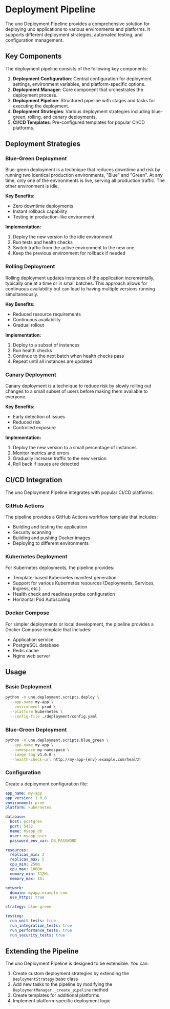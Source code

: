 # Deployment Pipeline

The uno Deployment Pipeline provides a comprehensive solution for deploying uno applications to various environments and platforms. It supports different deployment strategies, automated testing, and configuration management.

## Key Components

The deployment pipeline consists of the following key components:

1. **Deployment Configuration**: Central configuration for deployment settings, environment variables, and platform-specific options.
2. **Deployment Manager**: Core component that orchestrates the deployment process.
3. **Deployment Pipeline**: Structured pipeline with stages and tasks for executing the deployment.
4. **Deployment Strategies**: Various deployment strategies including blue-green, rolling, and canary deployments.
5. **CI/CD Templates**: Pre-configured templates for popular CI/CD platforms.

## Deployment Strategies

### Blue-Green Deployment

Blue-green deployment is a technique that reduces downtime and risk by running two identical production environments, "Blue" and "Green". At any time, only one of the environments is live, serving all production traffic. The other environment is idle.

**Key Benefits:**
- Zero downtime deployments
- Instant rollback capability
- Testing in production-like environment

**Implementation:**
1. Deploy the new version to the idle environment
2. Run tests and health checks
3. Switch traffic from the active environment to the new one
4. Keep the previous environment for rollback if needed

### Rolling Deployment

Rolling deployment updates instances of the application incrementally, typically one at a time or in small batches. This approach allows for continuous availability but can lead to having multiple versions running simultaneously.

**Key Benefits:**
- Reduced resource requirements
- Continuous availability
- Gradual rollout

**Implementation:**
1. Deploy to a subset of instances
2. Run health checks
3. Continue to the next batch when health checks pass
4. Repeat until all instances are updated

### Canary Deployment

Canary deployment is a technique to reduce risk by slowly rolling out changes to a small subset of users before making them available to everyone.

**Key Benefits:**
- Early detection of issues
- Reduced risk
- Controlled exposure

**Implementation:**
1. Deploy the new version to a small percentage of instances
2. Monitor metrics and errors
3. Gradually increase traffic to the new version
4. Roll back if issues are detected

## CI/CD Integration

The uno Deployment Pipeline integrates with popular CI/CD platforms:

### GitHub Actions

The pipeline provides a GitHub Actions workflow template that includes:
- Building and testing the application
- Security scanning
- Building and pushing Docker images
- Deploying to different environments

### Kubernetes Deployment

For Kubernetes deployments, the pipeline provides:
- Template-based Kubernetes manifest generation
- Support for various Kubernetes resources (Deployments, Services, Ingress, etc.)
- Health check and readiness probe configuration
- Horizontal Pod Autoscaling

### Docker Compose

For simpler deployments or local development, the pipeline provides a Docker Compose template that includes:
- Application service
- PostgreSQL database
- Redis cache
- Nginx web server

## Usage

### Basic Deployment

```bash
python -m uno.deployment.scripts.deploy \
  --app-name my-app \
  --environment prod \
  --platform kubernetes \
  --config-file ./deployment/config.yaml
```

### Blue-Green Deployment

```bash
python -m uno.deployment.scripts.blue_green \
  --app-name my-app \
  --namespace my-namespace \
  --image-tag v1.0.0 \
  --health-check-url http://my-app-{env}.example.com/health
```

### Configuration

Create a deployment configuration file:

```yaml
app_name: my-app
app_version: 1.0.0
environment: prod
platform: kubernetes

database:
  host: postgres
  port: 5432
  name: myapp_db
  user: myapp_user
  password_env_var: DB_PASSWORD

resources:
  replicas_min: 2
  replicas_max: 5
  cpu_min: 250m
  cpu_max: 1000m
  memory_min: 512Mi
  memory_max: 1Gi

network:
  domain: myapp.example.com
  use_https: true

strategy: blue-green

testing:
  run_unit_tests: true
  run_integration_tests: true
  run_performance_tests: true
  run_security_tests: true
```

## Extending the Pipeline

The uno Deployment Pipeline is designed to be extensible. You can:

1. Create custom deployment strategies by extending the `DeploymentStrategy` base class
2. Add new tasks to the pipeline by modifying the `DeploymentManager._create_pipeline` method
3. Create templates for additional platforms
4. Implement platform-specific deployment logic